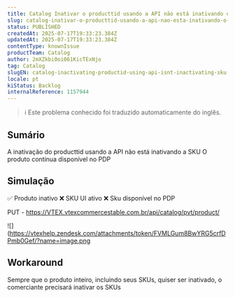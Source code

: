 ```yaml
---
title: Catalog Inativar o producttid usando a API não está inativando o SKU
slug: catalog-inativar-o-producttid-usando-a-api-nao-esta-inativando-o-sku
status: PUBLISHED
createdAt: 2025-07-17T19:33:23.384Z
updatedAt: 2025-07-17T19:33:23.384Z
contentType: knownIssue
productTeam: Catalog
author: 2mXZkbi0oi061KicTExNjo
tag: Catalog
slugEN: catalog-inactivating-productid-using-api-isnt-inactivating-sku
locale: pt
kiStatus: Backlog
internalReference: 1157944
---
```


>ℹ️ Este problema conhecido foi traduzido automaticamente do inglês.

## Sumário


A inativação do producttid usando a API não está inativando a SKU
O produto continua disponível no PDP
## Simulação



✅️ Produto inativo
❌️ SKU UI ativo
❌️ Sku disponível no PDP

PUT - https://VTEX.vtexcommercestable.com.br/api/catalog/pvt/product/

 ![](https://vtexhelp.zendesk.com/attachments/token/FVMLGum8BwYRG5crfDPmb0Gef/?name=image.png
## Workaround


Sempre que o produto inteiro, incluindo seus SKUs, quiser ser inativado, o comerciante precisará inativar os SKUs


